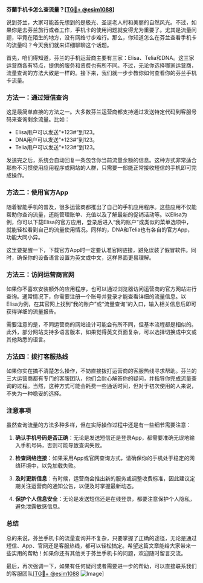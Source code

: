 **芬蘭手机卡怎么查流量？[[TG💪+ @esim1088](https://t.me/s/esim1088)]**

说到芬兰，大家可能首先想到的是极光、圣诞老人村和美丽的自然风光。不过，如果你是去芬兰旅行或者工作，手机卡的使用问题就变得尤为重要了。尤其是流量问题，毕竟在陌生的地方，没有网络寸步难行。那么，你知道怎么在芬兰查看手机卡的流量吗？今天我们就来详细聊聊这个话题。

首先，咱们得知道，芬兰的手机运营商主要有三家：Elisa、Telia和DNA。这三家运营商各有特点，提供的服务和资费也有所不同。不过，无论你选择哪家运营商，流量查询的方法大致是一样的。接下来，我们就一步步教你如何查看你的芬兰手机卡流量。

### 方法一：通过短信查询

这是最简单直接的方法之一。大多数芬兰运营商都支持通过发送特定代码到客服号码来查询剩余流量。比如：

- Elisa用户可以发送“*123#”到123。
- DNA用户可以发送“*123#”到123。
- Telia用户可以发送“*123#”到123。

发送完之后，系统会自动回复一条包含你当前流量余额的信息。这种方式非常适合那些不习惯使用应用程序或网站的人群，只需要一部能正常接收短信的手机即可完成操作。

### 方法二：使用官方App

随着智能手机的普及，很多运营商都推出了自己的手机应用程序。这些应用不仅能帮助你查询流量，还能管理账单、充值以及了解最新的促销活动等。以Elisa为例，你可以下载Elisa的官方应用，登录后进入“我的账户”或类似的菜单选项中，就能轻松看到自己的流量使用情况。同样的，DNA和Telia也有各自的官方App，功能大同小异。

这里要提醒一下，下载官方App时一定要认准官网链接，避免误装了假冒软件。同时，确保你的设备语言设置为英文或中文，这样界面更易理解。

### 方法三：访问运营商官网

如果你不喜欢安装额外的应用程序，也可以通过浏览器访问运营商的官方网站进行查询。通常情况下，你需要注册一个账号并登录才能查看详细的流量信息。以Elisa为例，在其官网上找到“我的账户”或“流量查询”的入口，输入相关信息后即可获得详细的流量报告。

需要注意的是，不同运营商的网站设计可能会有所不同，但基本流程都是相似的。此外，部分网站支持多语言版本，如果觉得英文页面复杂，可以选择切换成中文或其他熟悉的语言。

### 方法四：拨打客服热线

如果你实在搞不清楚怎么操作，不妨直接拨打运营商的客服热线寻求帮助。芬兰的三大运营商都有专门的客服团队，他们会耐心解答你的疑问，并指导你完成流量查询的过程。当然，这种方式可能会耗费一些通话时间，但对于初次使用的人来说，不失为一种稳妥的选择。

### 注意事项

虽然查询流量的方法多种多样，但在实际操作过程中还是有一些细节需要注意：

1. **确认手机号码是否正确**：无论是发送短信还是登录App，都需要准确无误地输入手机号码，否则可能导致查询失败。
   
2. **检查网络连接**：如果采用App或官网查询方式，请确保你的手机处于稳定的网络环境中，以免加载失败。

3. **及时更新信息**：有时候，运营商会推出新的服务或调整收费标准，因此建议定期关注运营商的通知公告，以便及时掌握最新动态。

4. **保护个人信息安全**：无论是发送短信还是在线登录，都要注意保护个人隐私，避免泄露敏感信息。

### 总结

总的来说，芬兰手机卡的流量查询并不复杂，只要掌握了正确的途径，无论是通过短信、App、官网还是客服热线，都可以轻松搞定。希望这篇文章能给大家带来一些实用的帮助！如果你还有其他关于芬兰手机卡的问题，欢迎随时留言交流。

最后，再次强调一下，如果有任何疑问或者需要进一步的帮助，可以直接联系我们的客服团队[[TG💪+ @esim1088](https://t.me/s/esim1088) ![Image](https://i.postimg.cc/4NQfJmqS/Snipaste-2025-05-13-00-14-12.png)]